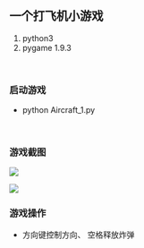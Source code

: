 ## 一个打飞机小游戏
1. python3
2. pygame 1.9.3
<br />

### 启动游戏
+ python Aircraft_1.py
<br />

### 游戏截图
![](https://github.com/goodstuden/python/blob/master/aircraft/resources/image/game.png)
<br />

![](https://github.com/goodstuden/python/blob/master/aircraft/resources/image/gameover.png)
<br />

### 游戏操作
+ 方向键控制方向、 空格释放炸弹
